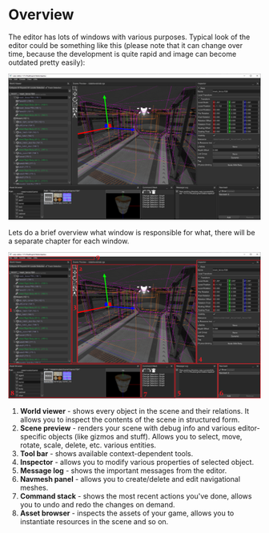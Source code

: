 # Overview

The editor has lots of windows with various purposes. Typical look of the editor could be something like this
(please note that it can change over time, because the development is quite rapid and image can become outdated
pretty easily):

![Typical look](./typical_look.png)

Lets do a brief overview what window is responsible for what, there will be a separate chapter for each window.

![Windows](./overview.png)

1) **World viewer** - shows every object in the scene and their relations. It allows you to inspect the contents
of the scene in structured form.
2) **Scene preview** - renders your scene with debug info and various editor-specific objects (like gizmos and
stuff). Allows you to select, move, rotate, scale, delete, etc. various entities.
3) **Tool bar** - shows available context-dependent tools.
4) **Inspector** - allows you to modify various properties of selected object.
5) **Message log** - shows the important messages from the editor.
6) **Navmesh panel** - allows you to create/delete and edit navigational meshes.
7) **Command stack** - shows the most recent actions you've done, allows you to undo and redo the changes on demand.
8) **Asset browser** - inspects the assets of your game, allows you to instantiate resources in the scene and so on.